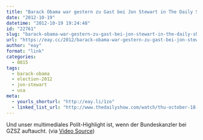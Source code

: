 ```yaml
---
title: "Barack Obama war gestern zu Gast bei Jon Stewart in The Daily Show"
date: "2012-10-19"
datetime: "2012-10-19 19:24:48"
id: "22761"
slug: "barack-obama-war-gestern-zu-gast-bei-jon-stewart-in-the-daily-show"
url: "https://eay.cc/2012/barack-obama-war-gestern-zu-gast-bei-jon-stewart-in-the-daily-show/"
author: "eay"
format: "link"
categories:
  - 0815
tags:
  - barack-obama
  - election-2012
  - jon-stewart
  - usa
meta:
  - yourls_shorturl: "http://eay.li/1zo"
  - linked_list_url: "http://www.thedailyshow.com/watch/thu-october-18-2012/exclusive---barack-obama-extended-interview-pt--1"
---
```


Und unser multimediales Polit-Highlight ist, wenn der Bundeskanzler bei GZSZ auftaucht. (via [Video Source](http://viewsource.tv/2012/10/19/obama-daily-show/))
